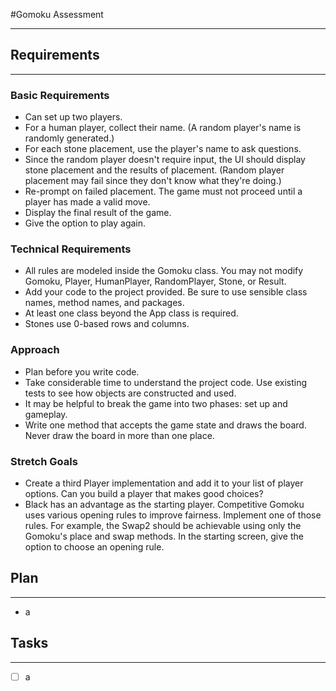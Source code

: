 #Gomoku Assessment
***
## Requirements
***

### Basic Requirements
* Can set up two players.
* For a human player, collect their name. (A random player's name is randomly generated.)
* For each stone placement, use the player's name to ask questions.
* Since the random player doesn't require input, the UI should display stone placement and the results of placement. (Random player placement may fail since they don't know what they're doing.)
* Re-prompt on failed placement. The game must not proceed until a player has made a valid move.
* Display the final result of the game.
* Give the option to play again.

### Technical Requirements
* All rules are modeled inside the Gomoku class. You may not modify Gomoku, Player, HumanPlayer, RandomPlayer, Stone, or Result.
* Add your code to the project provided. Be sure to use sensible class names, method names, and packages.
* At least one class beyond the App class is required.
* Stones use 0-based rows and columns.

### Approach
* Plan before you write code.
* Take considerable time to understand the project code. Use existing tests to see how objects are constructed and used.
* It may be helpful to break the game into two phases: set up and gameplay.
* Write one method that accepts the game state and draws the board. Never draw the board in more than one place.

### Stretch Goals
* Create a third Player implementation and add it to your list of player options. Can you build a player that makes good choices?
* Black has an advantage as the starting player. Competitive Gomoku uses various opening rules to improve fairness. Implement one of those rules. For example, the Swap2 should be achievable using only the Gomoku's place and swap methods. In the starting screen, give the option to choose an opening rule.

## Plan
***
* a

## Tasks
***
* [ ] a